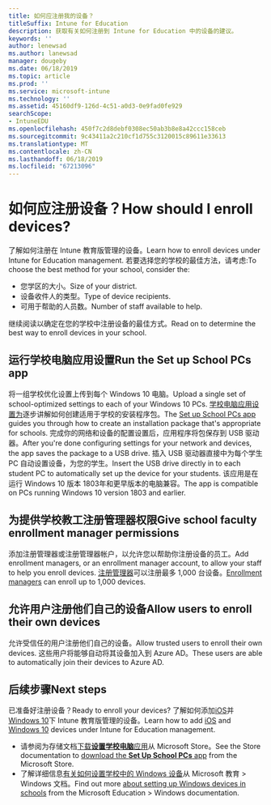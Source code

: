 ```yaml
---
title: 如何应注册我的设备？
titleSuffix: Intune for Education
description: 获取有关如何注册到 Intune for Education 中的设备的建议。
keywords: ''
author: lenewsad
ms.author: lanewsad
manager: dougeby
ms.date: 06/18/2019
ms.topic: article
ms.prod: ''
ms.service: microsoft-intune
ms.technology: ''
ms.assetid: 45160df9-126d-4c51-a0d3-0e9fad0fe929
searchScope:
- IntuneEDU
ms.openlocfilehash: 450f7c2d8debf0308ec50ab3b8e8a42ccc158ceb
ms.sourcegitcommit: 9c43411a2c210cf1d755c3120015c89611e33613
ms.translationtype: MT
ms.contentlocale: zh-CN
ms.lasthandoff: 06/18/2019
ms.locfileid: "67213096"
---
```

# <a name="how-should-i-enroll-devices"></a><span data-ttu-id="834da-103">如何应注册设备？</span><span class="sxs-lookup"><span data-stu-id="834da-103">How should I enroll devices?</span></span>

<span data-ttu-id="834da-104">了解如何注册在 Intune 教育版管理的设备。</span><span class="sxs-lookup"><span data-stu-id="834da-104">Learn how to enroll devices under Intune for Education management.</span></span> <span data-ttu-id="834da-105">若要选择您的学校的最佳方法，请考虑:</span><span class="sxs-lookup"><span data-stu-id="834da-105">To choose the best method for your school, consider the:</span></span>  
* <span data-ttu-id="834da-106">您学区的大小。</span><span class="sxs-lookup"><span data-stu-id="834da-106">Size of your district.</span></span>    
* <span data-ttu-id="834da-107">设备收件人的类型。</span><span class="sxs-lookup"><span data-stu-id="834da-107">Type of device recipients.</span></span>    
* <span data-ttu-id="834da-108">可用于帮助的人员数。</span><span class="sxs-lookup"><span data-stu-id="834da-108">Number of staff available to help.</span></span>   
 
<span data-ttu-id="834da-109">继续阅读以确定在您的学校中注册设备的最佳方式。</span><span class="sxs-lookup"><span data-stu-id="834da-109">Read on to determine the best way to enroll devices in your school.</span></span>    

## <a name="run-the-set-up-school-pcs-app"></a><span data-ttu-id="834da-110">运行学校电脑应用设置</span><span class="sxs-lookup"><span data-stu-id="834da-110">Run the Set up School PCs app</span></span> 
<span data-ttu-id="834da-111">将一组学校优化设置上传到每个 Windows 10 电脑。</span><span class="sxs-lookup"><span data-stu-id="834da-111">Upload a single set of school-optimized settings to each of your Windows 10 PCs.</span></span> <span data-ttu-id="834da-112">[学校电脑应用设置为](https://docs.microsoft.com/education/windows/use-set-up-school-pcs-app)逐步讲解如何创建适用于学校的安装程序包。</span><span class="sxs-lookup"><span data-stu-id="834da-112">The [Set up School PCs app](https://docs.microsoft.com/education/windows/use-set-up-school-pcs-app) guides you through how to create an installation package that's appropriate for schools.</span></span> <span data-ttu-id="834da-113">完成你的网络和设备的配置设置后，应用程序将包保存到 USB 驱动器。</span><span class="sxs-lookup"><span data-stu-id="834da-113">After you're done configuring settings for your network and devices, the app saves the package to a USB drive.</span></span> <span data-ttu-id="834da-114">插入 USB 驱动器直接中为每个学生 PC 自动设置设备，为您的学生。</span><span class="sxs-lookup"><span data-stu-id="834da-114">Insert the USB drive directly in to each student PC to automatically set up the device for your students.</span></span> <span data-ttu-id="834da-115">该应用是在运行 Windows 10 版本 1803年和更早版本的电脑兼容。</span><span class="sxs-lookup"><span data-stu-id="834da-115">The app is compatible on PCs running Windows 10 version 1803 and earlier.</span></span>

## <a name="give-school-faculty-enrollment-manager-permissions"></a><span data-ttu-id="834da-116">为提供学校教工注册管理器权限</span><span class="sxs-lookup"><span data-stu-id="834da-116">Give school faculty enrollment manager permissions</span></span>
<span data-ttu-id="834da-117">添加注册管理器或注册管理器帐户，以允许您以帮助你注册设备的员工。</span><span class="sxs-lookup"><span data-stu-id="834da-117">Add enrollment managers, or an enrollment manager account, to allow your staff to help you enroll devices.</span></span> <span data-ttu-id="834da-118">[注册管理器](add-enrollment-managers.md)可以注册最多 1,000 台设备。</span><span class="sxs-lookup"><span data-stu-id="834da-118">[Enrollment managers](add-enrollment-managers.md) can enroll up to 1,000 devices.</span></span>  

## <a name="allow-users-to-enroll-their-own-devices"></a><span data-ttu-id="834da-119">允许用户注册他们自己的设备</span><span class="sxs-lookup"><span data-stu-id="834da-119">Allow users to enroll their own devices</span></span>
<span data-ttu-id="834da-120">允许受信任的用户注册他们自己的设备。</span><span class="sxs-lookup"><span data-stu-id="834da-120">Allow trusted users to enroll their own devices.</span></span> <span data-ttu-id="834da-121">这些用户将能够自动将其设备加入到 Azure AD。</span><span class="sxs-lookup"><span data-stu-id="834da-121">These users are able to automatically join their devices to Azure AD.</span></span>  

## <a name="next-steps"></a><span data-ttu-id="834da-122">后续步骤</span><span class="sxs-lookup"><span data-stu-id="834da-122">Next steps</span></span>  

<span data-ttu-id="834da-123">已准备好注册设备？</span><span class="sxs-lookup"><span data-stu-id="834da-123">Ready to enroll your devices?</span></span> <span data-ttu-id="834da-124">了解如何添加[iOS](add-devices-ios-edu.md)并[Windows 10](add-devices-windows.md)下 Intune 教育版管理的设备。</span><span class="sxs-lookup"><span data-stu-id="834da-124">Learn how to add [iOS](add-devices-ios-edu.md) and [Windows 10](add-devices-windows.md) devices under Intune for Education management.</span></span>  

* <span data-ttu-id="834da-125">请参阅为存储文档[下载**设置学校电脑**应用](https://www.microsoft.com/store/p/set-up-school-pcs/9nblggh4ls40)从 Microsoft Store。</span><span class="sxs-lookup"><span data-stu-id="834da-125">See the Store documentation to [download the **Set Up School PCs** app](https://www.microsoft.com/store/p/set-up-school-pcs/9nblggh4ls40) from the Microsoft Store.</span></span> 
* <span data-ttu-id="834da-126">了解详细信息[有关如何设置学校中的 Windows 设备](https://docs.microsoft.com/education/windows/set-up-windows-10)从 Microsoft 教育 > Windows 文档。</span><span class="sxs-lookup"><span data-stu-id="834da-126">Find out more [about setting up Windows devices in schools](https://docs.microsoft.com/education/windows/set-up-windows-10) from the Microsoft Education > Windows documentation.</span></span>

